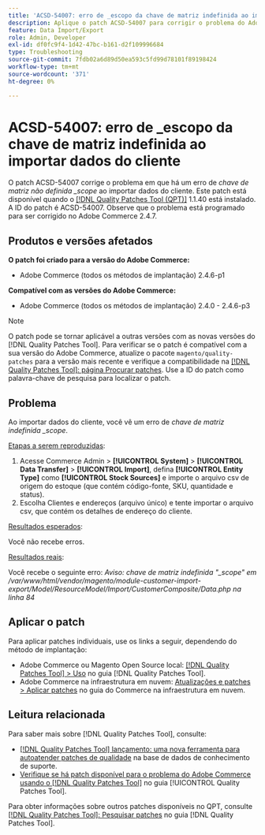 ```yaml
---
title: 'ACSD-54007: erro de _escopo da chave de matriz indefinida ao importar dados do cliente'
description: Aplique o patch ACSD-54007 para corrigir o problema do Adobe Commerce em que um erro de _escopo de chave de matriz indefinida é exibido ao importar dados do cliente.
feature: Data Import/Export
role: Admin, Developer
exl-id: df0fc9f4-1d42-47bc-b161-d2f109996684
type: Troubleshooting
source-git-commit: 7fdb02a6d89d50ea593c5fd99d78101f89198424
workflow-type: tm+mt
source-wordcount: '371'
ht-degree: 0%

---
```


# ACSD-54007: erro de _escopo da chave de matriz indefinida ao importar dados do cliente

O patch ACSD-54007 corrige o problema em que há um erro de *chave de matriz não definida _scope* ao importar dados do cliente. Este patch está disponível quando o [[!DNL Quality Patches Tool (QPT)]](https://experienceleague.adobe.com/pt-br/docs/commerce-operations/tools/quality-patches-tool/quality-patches-tool-to-self-serve-quality-patches) 1.1.40 está instalado. A ID do patch é ACSD-54007. Observe que o problema está programado para ser corrigido no Adobe Commerce 2.4.7.

## Produtos e versões afetados

**O patch foi criado para a versão do Adobe Commerce:**

* Adobe Commerce (todos os métodos de implantação) 2.4.6-p1

**Compatível com as versões do Adobe Commerce:**

* Adobe Commerce (todos os métodos de implantação) 2.4.0 - 2.4.6-p3

>[!NOTE]
>
>O patch pode se tornar aplicável a outras versões com as novas versões do [!DNL Quality Patches Tool]. Para verificar se o patch é compatível com a sua versão do Adobe Commerce, atualize o pacote `magento/quality-patches` para a versão mais recente e verifique a compatibilidade na [[!DNL Quality Patches Tool]: página Procurar patches](https://experienceleague.adobe.com/tools/commerce-quality-patches/index.html?lang=pt-BR). Use a ID do patch como palavra-chave de pesquisa para localizar o patch.

## Problema

Ao importar dados do cliente, você vê um erro de *chave de matriz indefinida _scope*.

<u>Etapas a serem reproduzidas</u>:

1. Acesse Commerce Admin > **[!UICONTROL System]** > **[!UICONTROL Data Transfer]** > **[!UICONTROL Import]**, defina **[!UICONTROL Entity Type]** como **[!UICONTROL Stock Sources]** e importe o arquivo csv de origem do estoque (que contém código-fonte, SKU, quantidade e status).
1. Escolha Clientes e endereços (arquivo único) e tente importar o arquivo csv, que contém os detalhes de endereço do cliente.

<u>Resultados esperados</u>:

Você não recebe erros.

<u>Resultados reais</u>:

Você recebe o seguinte erro: *Aviso: chave de matriz indefinida &quot;_scope&quot; em /var/www/html/vendor/magento/module-customer-import-export/Model/ResourceModel/Import/CustomerComposite/Data.php na linha 84*

## Aplicar o patch

Para aplicar patches individuais, use os links a seguir, dependendo do método de implantação:

* Adobe Commerce ou Magento Open Source local: [[!DNL Quality Patches Tool] > Uso](/help/tools/quality-patches-tool/usage.md) no guia [!DNL Quality Patches Tool].
* Adobe Commerce na infraestrutura em nuvem: [Atualizações e patches > Aplicar patches](https://experienceleague.adobe.com/docs/commerce-cloud-service/user-guide/develop/upgrade/apply-patches.html?lang=pt-BR) no guia do Commerce na infraestrutura em nuvem.

## Leitura relacionada

Para saber mais sobre [!DNL Quality Patches Tool], consulte:

* [[!DNL Quality Patches Tool] lançamento: uma nova ferramenta para autoatender patches de qualidade](https://experienceleague.adobe.com/pt-br/docs/commerce-operations/tools/quality-patches-tool/quality-patches-tool-to-self-serve-quality-patches) na base de dados de conhecimento de suporte.
* [Verifique se há patch disponível para o problema do Adobe Commerce usando o  [!DNL Quality Patches Tool]](/help/tools/quality-patches-tool/patches-available-in-qpt/check-patch-for-magento-issue-with-magento-quality-patches.md) no guia [!UICONTROL Quality Patches Tool].


Para obter informações sobre outros patches disponíveis no QPT, consulte [[!DNL Quality Patches Tool]: Pesquisar patches](https://experienceleague.adobe.com/tools/commerce-quality-patches/index.html?lang=pt-BR) no guia [!DNL Quality Patches Tool].
